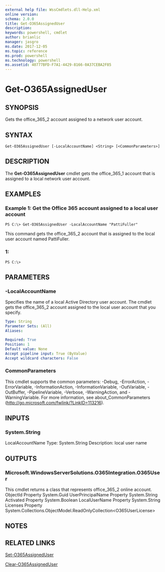 ```yaml
---
external help file: WssCmdlets.dll-Help.xml
online version: 
schema: 2.0.0
title: Get-O365AssignedUser
description: 
keywords: powershell, cmdlet
author: brianlic
manager: jasgro
ms.date: 2017-12-05
ms.topic: reference
ms.prod: powershell
ms.technology: powershell
ms.assetid: 40777BFD-F7A1-4429-8166-0A37CEBA2F85
---
```


# Get-O365AssignedUser

## SYNOPSIS
Gets the office_365_2 account assigned to a network user account.

## SYNTAX

```
Get-O365AssignedUser [-LocalAccountName] <String> [<CommonParameters>]
```

## DESCRIPTION
The **Get-O365AssignedUser** cmdlet gets the office_365_1 account that is assigned to a local network user account.

## EXAMPLES

### Example 1: Get the Office 365 account assigned to a local user account
```
PS C:\> Get-O365AssignedUser -LocalAccountName "PattiFuller"
```

This command gets the office_365_2 account that is assigned to the local user account named PattiFuller.

### 1:
```
PS C:\>
```

## PARAMETERS

### -LocalAccountName
Specifies the name of a local Active Directory user account.
The cmdlet gets the office_365_2 account assigned to the local user account that you specify.

```yaml
Type: String
Parameter Sets: (All)
Aliases: 

Required: True
Position: 1
Default value: None
Accept pipeline input: True (ByValue)
Accept wildcard characters: False
```

### CommonParameters
This cmdlet supports the common parameters: -Debug, -ErrorAction, -ErrorVariable, -InformationAction, -InformationVariable, -OutVariable, -OutBuffer, -PipelineVariable, -Verbose, -WarningAction, and -WarningVariable. For more information, see about_CommonParameters (http://go.microsoft.com/fwlink/?LinkID=113216).

## INPUTS

### System.String
LocalAccountName
Type: System.String
Description: local user name

## OUTPUTS

### Microsoft.WindowsServerSolutions.O365Integration.O365User
This cmdlet returns a class that represents office_365_2 online account.
ObjectId Property System.Guid
UserPrincipalName Property System.String
Activated Property System.Boolean
LocalUserName Property System.String
Licenses Property System.Collections.ObjectModel.ReadOnlyCollection\<O365UserLicense\>

## NOTES

## RELATED LINKS

[Set-O365AssignedUser](./Set-O365AssignedUser.md)

[Clear-O365AssignedUser](./Clear-O365AssignedUser.md)

